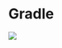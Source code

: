 # Gradle
[![](https://jitpack.io/v/zj565061763/scrollcenter-layout.svg)](https://jitpack.io/#zj565061763/scrollcenter-layout)
